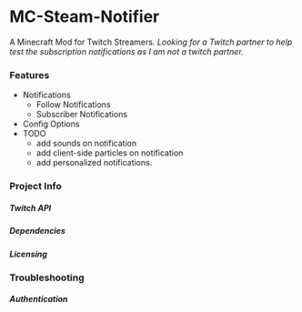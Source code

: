 # MC-Steam-Notifier
A Minecraft Mod for Twitch Streamers.
*Looking for a Twitch partner to help test the subscription notifications as I am not a twitch partner.*
### Features
- Notifications
  * Follow Notifications
  * Subscriber Notifications
- Config Options
- TODO
  * add sounds on notification
  * add client-side particles on notification
  * add personalized notifications.
### Project Info
##### Twitch API
##### Dependencies
##### Licensing
### Troubleshooting
##### Authentication